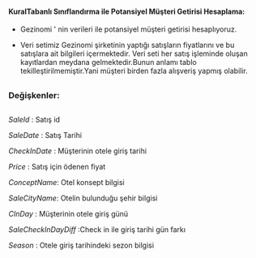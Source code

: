 #### KuralTabanlı Sınıflandırma ile Potansiyel Müşteri Getirisi Hesaplama:

+ Gezinomi ' nin verileri ile potansiyel müşteri getirisi hesaplıyoruz.

+ Veri setimiz Gezinomi şirketinin yaptığı satışların fiyatlarını ve bu satışlara ait bilgileri içermektedir. Veri seti her satış işleminde oluşan kayıtlardan meydana gelmektedir.Bunun anlamı tablo tekilleştirilmemiştir.Yani müşteri birden fazla alışveriş yapmış olabilir.

##
### Değişkenler:
##

_*SaleId*_ :  Satış id

_*SaleDate*_ : Satış Tarihi

_*CheckInDate*_ : Müşterinin otele giriş tarihi

_*Price*_ : Satış için ödenen fiyat

_*ConceptName*_: Otel konsept bilgisi 

_*SaleCityName*_: Otelin bulunduğu şehir bilgisi

_*CInDay*_ : Müşterinin otele giriş günü 

_*SaleCheckInDayDiff*_ :Check in ile giriş tarihi gün farkı 

_*Season*_ : Otele giriş tarihindeki sezon bilgisi


